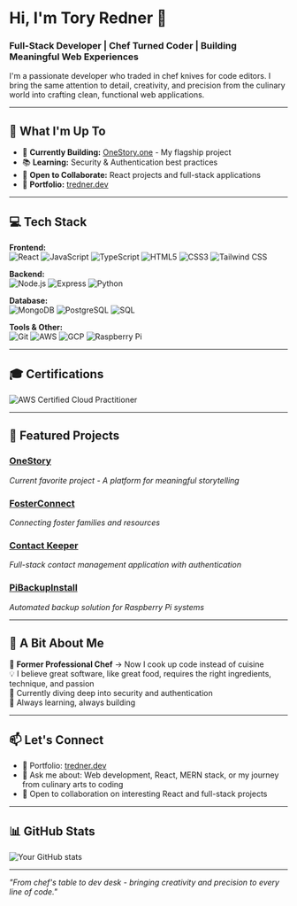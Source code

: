 # Hi, I'm Tory Redner 👋

### Full-Stack Developer | Chef Turned Coder | Building Meaningful Web Experiences

I'm a passionate developer who traded in chef knives for code editors. I bring the same attention to detail, creativity, and precision from the culinary world into crafting clean, functional web applications.

---

## 🚀 What I'm Up To

- 🔨 **Currently Building:** [OneStory.one](https://onestory.one) - My flagship project
- 📚 **Learning:** Security & Authentication best practices
- 🤝 **Open to Collaborate:** React projects and full-stack applications
- 💼 **Portfolio:** [tredner.dev](https://tredner.dev)

---

## 💻 Tech Stack

**Frontend:**  
![React](https://img.shields.io/badge/-React-61DAFB?style=flat-square&logo=react&logoColor=black)
![JavaScript](https://img.shields.io/badge/-JavaScript-F7DF1E?style=flat-square&logo=javascript&logoColor=black)
![TypeScript](https://img.shields.io/badge/-TypeScript-3178C6?style=flat-square&logo=typescript&logoColor=white)
![HTML5](https://img.shields.io/badge/-HTML5-E34F26?style=flat-square&logo=html5&logoColor=white)
![CSS3](https://img.shields.io/badge/-CSS3-1572B6?style=flat-square&logo=css3&logoColor=white)
![Tailwind CSS](https://img.shields.io/badge/-Tailwind_CSS-38B2AC?style=flat-square&logo=tailwind-css&logoColor=white)

**Backend:**  
![Node.js](https://img.shields.io/badge/-Node.js-339933?style=flat-square&logo=node.js&logoColor=white)
![Express](https://img.shields.io/badge/-Express-000000?style=flat-square&logo=express&logoColor=white)
![Python](https://img.shields.io/badge/-Python-3776AB?style=flat-square&logo=python&logoColor=white)

**Database:**  
![MongoDB](https://img.shields.io/badge/-MongoDB-47A248?style=flat-square&logo=mongodb&logoColor=white)
![PostgreSQL](https://img.shields.io/badge/-PostgreSQL-4169E1?style=flat-square&logo=postgresql&logoColor=white)
![SQL](https://img.shields.io/badge/-SQL-CC2927?style=flat-square&logo=microsoft-sql-server&logoColor=white)

**Tools & Other:**  
![Git](https://img.shields.io/badge/-Git-F05032?style=flat-square&logo=git&logoColor=white)
![AWS](https://img.shields.io/badge/-AWS-232F3E?style=flat-square&logo=amazon-aws&logoColor=white)
![GCP](https://img.shields.io/badge/-GCP-4285F4?style=flat-square&logo=google-cloud&logoColor=white)
![Raspberry Pi](https://img.shields.io/badge/-Raspberry%20Pi-A22846?style=flat-square&logo=raspberry-pi&logoColor=white)

---

## 🎓 Certifications

![AWS Certified Cloud Practitioner](https://img.shields.io/badge/AWS-Certified_Cloud_Practitioner-FF9900?style=flat-square&logo=amazon-aws&logoColor=white)

---

## 🌟 Featured Projects

### [OneStory](https://onestory.one)
*Current favorite project - A platform for meaningful storytelling*

### [FosterConnect](https://github.com/tch180/fosterConnect)
*Connecting foster families and resources*

### [Contact Keeper](https://github.com/tch180/contactKeeper)
*Full-stack contact management application with authentication*

### [PiBackupInstall](https://github.com/tch180/PiBackupInstall)
*Automated backup solution for Raspberry Pi systems*

---

## 🎯 A Bit About Me

🍳 **Former Professional Chef** → Now I cook up code instead of cuisine  
💡 I believe great software, like great food, requires the right ingredients, technique, and passion  
🔐 Currently diving deep into security and authentication  
🌱 Always learning, always building

---

## 📫 Let's Connect

- 💼 Portfolio: [tredner.dev](https://tredner.dev)
- 💬 Ask me about: Web development, React, MERN stack, or my journey from culinary arts to coding
- 🤝 Open to collaboration on interesting React and full-stack projects

---

## 📊 GitHub Stats

![Your GitHub stats](https://gstats.vercel.app/api?username=tch180)

---

*"From chef's table to dev desk - bringing creativity and precision to every line of code."*
